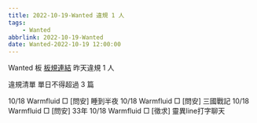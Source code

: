 ```yaml
---
title: 2022-10-19-Wanted 違規 1 人
tags:
    - Wanted
abbrlink: 2022-10-19-Wanted
date: Wanted-2022-10-19 12:00:00
---
```

Wanted 板 [板規連結](https://www.ptt.cc/bbs/Wanted/M.1608829773.A.D3B.html)
昨天違規 1 人
<!-- more -->

違規清單
單日不得超過 3 篇

10/18 Warmfluid □ [問安] 睡到半夜
10/18 Warmfluid □ [問安] 三國戰記
10/18 Warmfluid □ [問安] 33年
10/18 Warmfluid □ [徵求] 靈異line打字聊天